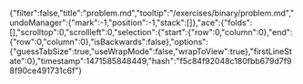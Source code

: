 {"filter":false,"title":"problem.md","tooltip":"/exercises/binary/problem.md","undoManager":{"mark":-1,"position":-1,"stack":[]},"ace":{"folds":[],"scrolltop":0,"scrollleft":0,"selection":{"start":{"row":0,"column":0},"end":{"row":0,"column":0},"isBackwards":false},"options":{"guessTabSize":true,"useWrapMode":false,"wrapToView":true},"firstLineState":0},"timestamp":1471585848449,"hash":"f5c84f92048c180fbb679d7f98f90ce491731c6f"}